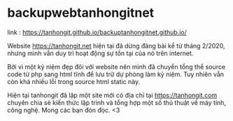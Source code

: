 # backupwebtanhongitnet

link : https://tanhongit.github.io/backuptanhongitnet.github.io/

Website https://tanhongit.net hiện tại đã dừng đăng bài kể từ tháng 2/2020, nhưng mình vẫn  duy trì hoạt động sự tồn tại của nó trên internet. 

Bởi vì một kỷ niệm đẹp đôi với website nên mình đã chuyển tổng thể source code từ php sang html tĩnh để lưu trữ dự phòng làm kỷ niệm. Tuy nhiên vẫn còn khá nhiều lỗi trong source html static này.

Hiện tại tanhongit đã lập một site mới có địa chỉ tại https://tanhongit.com chuyên chia sẻ kiến thức lập trình và tổng hợp một số thủ thuật về máy tính, công nghệ. Mong các bạn đón đọc. <3

